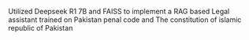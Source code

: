 Utilized Deepseek R1 7B and FAISS to implement a RAG based Legal assistant trained on Pakistan penal code and The constitution of islamic republic of Pakistan
